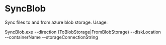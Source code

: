 SyncBlob
========

Sync files to and from azure blob storage. Usage:

SyncBlob.exe --direction (ToBlobStorage|FromBlobStorage) --diskLocation <localpath> --containerName <blobstorage container name> --storageConnectionString <storage connection string>
